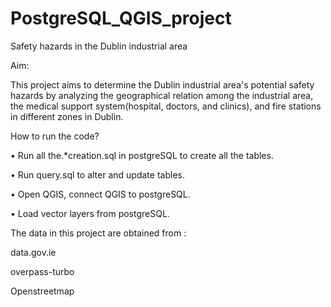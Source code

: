 # PostgreSQL_QGIS_project
Safety hazards in the Dublin industrial area

Aim:

This project aims to determine the Dublin industrial area's potential safety hazards by analyzing the geographical relation among the industrial area, the medical support system(hospital, doctors, and clinics),  and fire stations in different zones in Dublin.

How to run the code?

•	Run all the.*creation.sql in postgreSQL to create all the tables.

•	Run query.sql to alter and update tables.

•	Open QGIS, connect QGIS to postgreSQL.

•	Load vector layers from postgreSQL.


The data in this project are obtained from :

data.gov.ie

overpass-turbo

Openstreetmap


